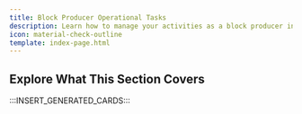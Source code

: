 ```yaml
---
title: Block Producer Operational Tasks
description: Learn how to manage your activities as a block producer in the Tanssi appchain protocol, including managing your account, upgrading your node, and more.
icon: material-check-outline
template: index-page.html
---
```


## Explore What This Section Covers

:::INSERT_GENERATED_CARDS::: 